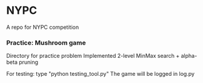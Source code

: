 # NYPC
A repo for NYPC competition

### Practice: Mushroom game
Directory for practice problem
Implemented 2-level MinMax search + alpha-beta pruning

For testing: type "python testing_tool.py"
The game will be logged in log.py